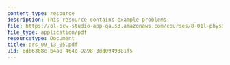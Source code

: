 ```yaml
---
content_type: resource
description: This resource contains example problems.
file: https://ol-ocw-studio-app-qa.s3.amazonaws.com/courses/8-01l-physics-i-classical-mechanics-fall-2005/6db6368eb4a0464c9a983dd0949381f5_prs_09_13_05.pdf
file_type: application/pdf
resourcetype: Document
title: prs_09_13_05.pdf
uid: 6db6368e-b4a0-464c-9a98-3dd0949381f5
---
```

